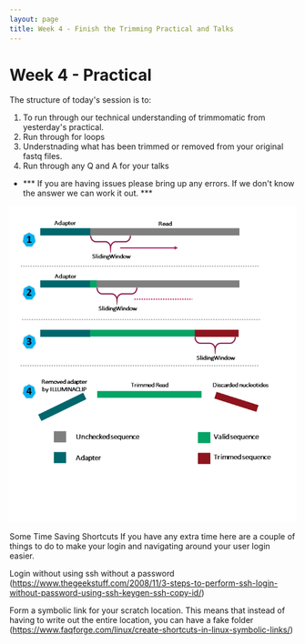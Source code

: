 ```yaml
---
layout: page
title: Week 4 - Finish the Trimming Practical and Talks
---
```


Week 4 - Practical
=====================

The structure of today's session is to:

1. To run through our technical understanding of trimmomatic from yesterday's practical. 
2. Run through for loops 
3. Understnading what has been trimmed or removed from your original fastq files. 
4. Run through any Q and A for your talks 
- *** If you are having issues please bring up any errors. If we don't know the answer we can work it out. ***

 ![SlidingWindow](../assets/img/slidingwindow.png)









Some Time Saving Shortcuts If you have any extra time here are a couple of things to do to make your login and navigating around your user login easier.

Login without using ssh without a password (https://www.thegeekstuff.com/2008/11/3-steps-to-perform-ssh-login-without-password-using-ssh-keygen-ssh-copy-id/)

Form a symbolic link for your scratch location. This means that instead of having to write out the entire location, you can have a fake folder (https://www.faqforge.com/linux/create-shortcuts-in-linux-symbolic-links/)
